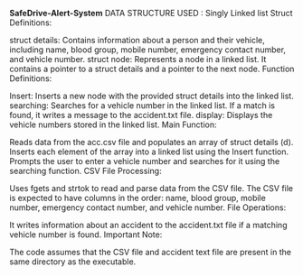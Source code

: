 **SafeDrive-Alert-System**
DATA STRUCTURE USED : Singly Linked list
Struct Definitions:

struct details: Contains information about a person and their vehicle, including name, blood group, mobile number, emergency contact number, and vehicle number.
struct node: Represents a node in a linked list. It contains a pointer to a struct details and a pointer to the next node.
Function Definitions:

Insert: Inserts a new node with the provided struct details into the linked list.
searching: Searches for a vehicle number in the linked list. If a match is found, it writes a message to the accident.txt file.
display: Displays the vehicle numbers stored in the linked list.
Main Function:

Reads data from the acc.csv file and populates an array of struct details (d).
Inserts each element of the array into a linked list using the Insert function.
Prompts the user to enter a vehicle number and searches for it using the searching function.
CSV File Processing:

Uses fgets and strtok to read and parse data from the CSV file.
The CSV file is expected to have columns in the order: name, blood group, mobile number, emergency contact number, and vehicle number.
File Operations:

It writes information about an accident to the accident.txt file if a matching vehicle number is found.
Important Note:

The code assumes that the CSV file and accident text file are present in the same directory as the executable.
